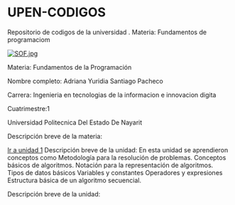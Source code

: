 # UPEN-CODIGOS
Repositorio de codigos de la universidad . Materia: Fundamentos de programaciom



[![SOF.jpg](https://i.postimg.cc/W1pSsrGK/SOF.jpg)](https://postimg.cc/YhVQ3vyf)



Materia: Fundamentos de la Programación




Nombre completo: Adriana Yuridia Santiago Pacheco




Carrera: Ingenieria en tecnologias de la informacion e innovacion digita




Cuatrimestre:1




Universidad Politecnica Del Estado De Nayarit 



Descripción breve de la materia:





[Ir a unidad 1](https://github.com/Adriana1605/UPEN-CODIGOS/tree/main/U1)
Descripción breve de la unidad: En esta unidad se aprendieron conceptos como Metodología para la resolución de problemas. Conceptos básicos de algoritmos. Notación para la representación de algoritmos. Tipos de datos básicos Variables y constantes Operadores y expresiones Estructura básica de un algoritmo secuencial.



Descripción breve de la unidad:
